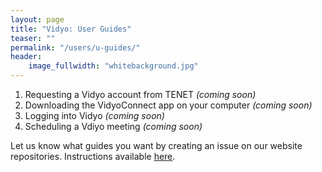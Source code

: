 ```yaml
---
layout: page
title: "Vidyo: User Guides"
teaser: ""
permalink: "/users/u-guides/"
header:
    image_fullwidth: "whitebackground.jpg"
---
```


1. Requesting a Vidyo account from TENET *(coming soon)*
2. Downloading the VidyoConnect app on your computer *(coming soon)*
3. Logging into Vidyo *(coming soon)*
4. Scheduling a Vdiyo meeting *(coming soon)*

Let us know what guides you want by creating an issue on our website repositories. Instructions available 
[here](https://github.com/TENET-RCCPII/TENET-VideoConferencing/Contribute.md).
